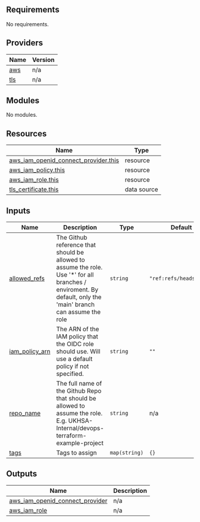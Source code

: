 <!-- BEGIN_TF_DOCS -->
## Requirements

No requirements.

## Providers

| Name | Version |
|------|---------|
| <a name="provider_aws"></a> [aws](#provider\_aws) | n/a |
| <a name="provider_tls"></a> [tls](#provider\_tls) | n/a |

## Modules

No modules.

## Resources

| Name | Type |
|------|------|
| [aws_iam_openid_connect_provider.this](https://registry.terraform.io/providers/hashicorp/aws/latest/docs/resources/iam_openid_connect_provider) | resource |
| [aws_iam_policy.this](https://registry.terraform.io/providers/hashicorp/aws/latest/docs/resources/iam_policy) | resource |
| [aws_iam_role.this](https://registry.terraform.io/providers/hashicorp/aws/latest/docs/resources/iam_role) | resource |
| [tls_certificate.this](https://registry.terraform.io/providers/hashicorp/tls/latest/docs/data-sources/certificate) | data source |

## Inputs

| Name | Description | Type | Default | Required |
|------|-------------|------|---------|:--------:|
| <a name="input_allowed_refs"></a> [allowed\_refs](#input\_allowed\_refs) | The Github reference that should be allowed to assume the role. Use '*' for all branches / enviroment. By default, only the 'main' branch can assume the role | `string` | `"ref:refs/heads/main"` | no |
| <a name="input_iam_policy_arn"></a> [iam\_policy\_arn](#input\_iam\_policy\_arn) | The ARN of the IAM policy that the OIDC role should use. Will use a default policy if not specified. | `string` | `""` | no |
| <a name="input_repo_name"></a> [repo\_name](#input\_repo\_name) | The full name of the Github Repo that should be allowed to assume the role. E.g. UKHSA-Internal/devops-terraform-example-project | `string` | n/a | yes |
| <a name="input_tags"></a> [tags](#input\_tags) | Tags to assign | `map(string)` | `{}` | no |

## Outputs

| Name | Description |
|------|-------------|
| <a name="output_aws_iam_openid_connect_provider"></a> [aws\_iam\_openid\_connect\_provider](#output\_aws\_iam\_openid\_connect\_provider) | n/a |
| <a name="output_aws_iam_role"></a> [aws\_iam\_role](#output\_aws\_iam\_role) | n/a |
<!-- END_TF_DOCS -->